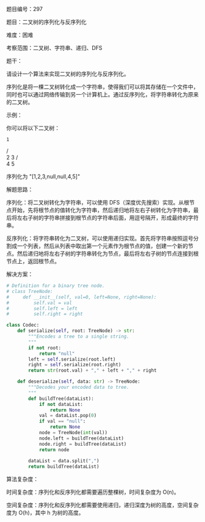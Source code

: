 题目编号：297

题目：二叉树的序列化与反序列化

难度：困难

考察范围：二叉树、字符串、递归、DFS

题干：

请设计一个算法来实现二叉树的序列化与反序列化。

序列化是将一棵二叉树转化成一个字符串，使得我们可以将其存储在一个文件中，同时也可以通过网络传输到另一个计算机上。通过反序列化，将字符串转化为原来的二叉树。

示例：

你可以将以下二叉树：

    1
   / \
  2   3
     / \
    4   5

序列化为 "[1,2,3,null,null,4,5]"

解题思路：

序列化：将二叉树转化为字符串，可以使用 DFS（深度优先搜索）实现。从根节点开始，先将根节点的值转化为字符串，然后递归地将左右子树转化为字符串，最后将左右子树的字符串拼接到根节点的字符串后面，用逗号隔开，形成最终的字符串。

反序列化：将字符串转化为二叉树，可以使用递归实现。首先将字符串按照逗号分割成一个列表，然后从列表中取出第一个元素作为根节点的值，创建一个新的节点。然后递归地将左右子树的字符串转化为节点，最后将左右子树的节点连接到根节点上，返回根节点。

解决方案：

```python
# Definition for a binary tree node.
# class TreeNode:
#     def __init__(self, val=0, left=None, right=None):
#         self.val = val
#         self.left = left
#         self.right = right

class Codec:
    def serialize(self, root: TreeNode) -> str:
        """Encodes a tree to a single string.
        """
        if not root:
            return "null"
        left = self.serialize(root.left)
        right = self.serialize(root.right)
        return str(root.val) + "," + left + "," + right

    def deserialize(self, data: str) -> TreeNode:
        """Decodes your encoded data to tree.
        """
        def buildTree(dataList):
            if not dataList:
                return None
            val = dataList.pop(0)
            if val == "null":
                return None
            node = TreeNode(int(val))
            node.left = buildTree(dataList)
            node.right = buildTree(dataList)
            return node
        
        dataList = data.split(",")
        return buildTree(dataList)
```

算法复杂度：

时间复杂度：序列化和反序列化都需要遍历整棵树，时间复杂度为 O(n)。

空间复杂度：序列化和反序列化都需要使用递归，递归深度为树的高度，空间复杂度为 O(h)，其中 h 为树的高度。